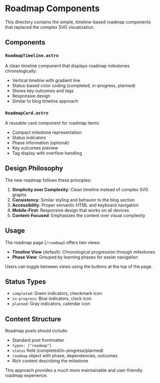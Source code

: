# Roadmap Components

This directory contains the simple, timeline-based roadmap components that replaced the complex SVG visualization.

## Components

### `RoadmapTimeline.astro`

A clean timeline component that displays roadmap milestones chronologically:

- Vertical timeline with gradient line
- Status-based color coding (completed, in-progress, planned)
- Shows key outcomes and tags
- Responsive design
- Similar to blog timeline approach

### `RoadmapCard.astro`

A reusable card component for roadmap items:

- Compact milestone representation
- Status indicators
- Phase information (optional)
- Key outcomes preview
- Tag display with overflow handling

## Design Philosophy

The new roadmap follows these principles:

1. **Simplicity over Complexity**: Clean timeline instead of complex SVG graphs
2. **Consistency**: Similar styling and behavior to the blog section
3. **Accessibility**: Proper semantic HTML and keyboard navigation
4. **Mobile-First**: Responsive design that works on all devices
5. **Content-Focused**: Emphasizes the content over visual complexity

## Usage

The roadmap page (`/roadmap`) offers two views:

- **Timeline View** (default): Chronological progression through milestones
- **Phase View**: Grouped by learning phases for easier navigation

Users can toggle between views using the buttons at the top of the page.

## Status Types

- `completed`: Green indicators, checkmark icon
- `in-progress`: Blue indicators, clock icon
- `planned`: Gray indicators, calendar icon

## Content Structure

Roadmap posts should include:

- Standard post frontmatter
- `types: ["roadmap"]`
- `status` field (completed/in-progress/planned)
- `roadmap` object with phase, dependencies, outcomes
- Rich content describing the milestone

This approach provides a much more maintainable and user-friendly roadmap experience.
